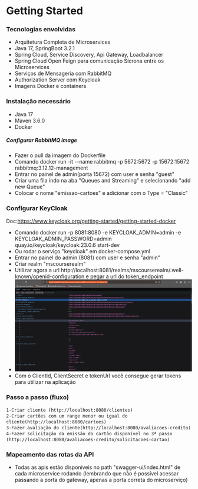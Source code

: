 # Getting Started

### Tecnologias envolvidas
- Arquitetura Completa de Microservices
- Java 17, SpringBoot 3.2.1
- Spring Cloud, Service Discovery, Api Gateway, Loadbalancer
- Spring Cloud Open Feign para comunicação Sícrona entre os Microservices
- Serviços de Mensageria com RabbitMQ
- Authorization Server com Keycloak
- Imagens Docker e containers 

### Instalação necessário
- Java 17
- Maven 3.6.0
- Docker


##### Configurar RabbitMQ image
- Fazer o pull da imagem do Dockerfile
- Comando docker run -it --name rabbitmq -p 5672:5672 -p 15672:15672 rabbitmq:3.12.12-management
- Entrar no painel de admin(porta 15672) com user e senha "guest"
- Criar uma fila indo na aba "Queues and Streaming" e selecionando "add new Queue"
- Colocar o nome "emissao-cartoes" e adicionar com o Type = "Classic"

### Configurar KeyCloak
Doc:https://www.keycloak.org/getting-started/getting-started-docker
- Comando docker run -p 8081:8080 -e KEYCLOAK_ADMIN=admin -e KEYCLOAK_ADMIN_PASSWORD=admin quay.io/keycloak/keycloak:23.0.6 start-dev
- Ou rodar o serviço "keycloak" em docker-compose.yml
- Entrar no painel do admin (8081) com user e senha "admin"
- Criar realm "mscourserealm"
- Utilizar agora a url http://localhost:8081/realms/mscourserealm/.well-known/openid-configuration e pegar a url do token_endpoint
- ![alt text](images/Keycloak_url.png)
- Com o ClientId, ClientSecret e tokenUrl você consegue gerar tokens para utilizar na aplicação

### Passo a passo (fluxo)
    1-Criar cliente (http://localhost:8080/clientes)
    2-Criar cartões com um range menor ou igual do cliente(http://localhost:8080/cartoes)
    3-Fazer avaliação do cliente(http://localhost:8080/avaliacoes-credito)
    4-Fazer solicitação da emissão do cartão disponível no 3ª passo (http://localhost:8080/avaliacoes-credito/solicitacoes-cartao)

### Mapeamento das rotas da API
- Todas as apis estão disponíveis no path "swagger-ui/index.html" de cada microservice rodando (lembrando que não é possível acessar passando a porta do gateway, apenas a porta correta do microserviço)